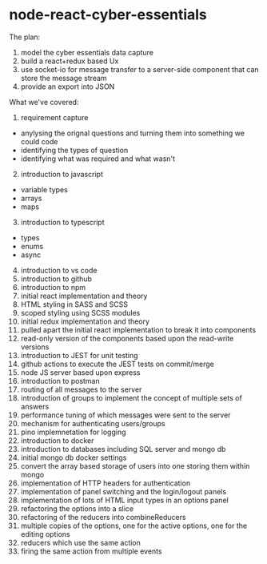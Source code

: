 # node-react-cyber-essentials

The plan:

1. model the cyber essentials data capture
2. build a react+redux based Ux
3. use socket-io for message transfer to a server-side component that can store the message stream
4. provide an export into JSON

What we've covered:

1. requirement capture 
  * anylysing the orignal questions and turning them into something we could code
  * identifying the types of question
  * identifying what was required and what wasn't
2. introduction to javascript
  * variable types
  * arrays
  * maps
3. introduction to typescript
  * types
  * enums
  * async
4. introduction to vs code
5. introduction to github
6. introduction to npm
7. initial react implementation and theory
8. HTML styling in SASS and SCSS
9. scoped styling using SCSS modules
10. initial redux implementation and theory
11. pulled apart the initial react implementation to break it into components
12. read-only version of the components based upon the read-write versions
13. introduction to JEST for unit testing
14. github actions to execute the JEST tests on commit/merge
15. node JS server based upon express
16. introduction to postman
17. routing of all messages to the server
18. introduction of groups to implement the concept of multiple sets of answers
19. performance tuning of which messages were sent to the server
20. mechanism for authenticating users/groups
21. pino implemnetation for logging
22. introduction to docker
23. introduction to databases including SQL server and mongo db
24. initial mongo db docker settings
25. convert the array based storage of users into one storing them within mongo
26. implementation of HTTP headers for authentication
27. implementation of panel switching and the login/logout panels
28. implementation of lots of HTML input types in an options panel
29. refactoring the options into a slice
30. refactoring of the reducers into combineReducers
31. multiple copies of the options, one for the active options, one for the editing options
32. reducers which use the same action
33. firing the same action from multiple events
